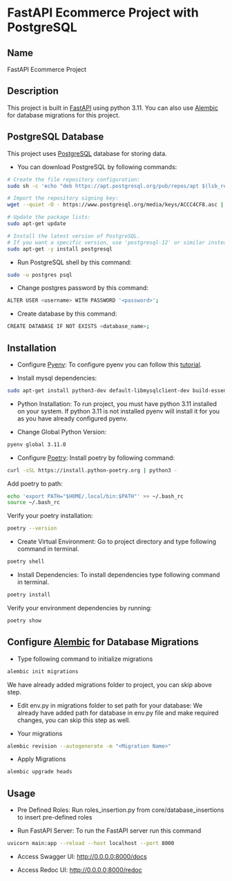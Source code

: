 # FastAPI Ecommerce Project with PostgreSQL

## Name

FastAPI Ecommerce Project

## Description

This project is built in [FastAPI](https://fastapi.tiangolo.com/) using python 3.11.
You can also use [Alembic](https://alembic.sqlalchemy.org/en/latest/) for database migrations for this project.

## PostgreSQL Database

This project uses [PostgreSQL](https://www.postgresql.org/) database for storing data.

- You can download PostgreSQL by following commands:

```bash
# Create the file repository configuration:
sudo sh -c 'echo "deb https://apt.postgresql.org/pub/repos/apt $(lsb_release -cs)-pgdg main" > /etc/apt/sources.list.d/pgdg.list'

# Import the repository signing key:
wget --quiet -O - https://www.postgresql.org/media/keys/ACCC4CF8.asc | sudo apt-key add -

# Update the package lists:
sudo apt-get update

# Install the latest version of PostgreSQL.
# If you want a specific version, use 'postgresql-12' or similar instead of 'postgresql':
sudo apt-get -y install postgresql
```

- Run PostgreSQL shell by this command:

```bash
sudo -u postgres psql
```

- Change postgres password by this command:

```bash
ALTER USER <username> WITH PASSWORD '<password>';
```

- Create database by this command:

```bash
CREATE DATABASE IF NOT EXISTS <database_name>;
```

## Installation

- Configure [Pyenv](https://realpython.com/intro-to-pyenv/):
To configure pyenv you can follow this [tutorial](https://realpython.com/intro-to-pyenv/).

- Install mysql dependencies:
  
```bash
sudo apt-get install python3-dev default-libmysqlclient-dev build-essential
```

- Python Installation:
To run project, you must have python 3.11 installed on your system.
If python 3.11 is not installed pyenv will install it for you as you have already configured pyenv.

- Change Global Python Version:

```bash
pyenv global 3.11.0
```

- Configure [Poetry](https://python-poetry.org/):
Install poetry by following command:

```bash
curl -sSL https://install.python-poetry.org | python3 -
```

Add poetry to path:

```bash
echo 'export PATH="$HOME/.local/bin:$PATH"' >> ~/.bash_rc
source ~/.bash_rc
```

Verify your poetry installation:

```bash
poetry --version
```

- Create Virtual Environment:
Go to project directory and type following command in terminal.

```bash
poetry shell
```

- Install Dependencies:
To install dependencies type following command in terminal.

```bash
poetry install
```

Verify your environment dependencies by running:

```bash
poetry show
```

## Configure [Alembic](https://alembic.sqlalchemy.org/en/latest/) for Database Migrations

- Type following command to initialize migrations

```bash
alembic init migrations
```

We have already added migrations folder to project, you can skip above step.

- Edit env.py in migrations folder to set path for your database:
We already have added path for database in env.py file and make required changes, you can skip this step as well.

- Your migrations

```bash
alembic revision --autogenerate -m "<Migration Name>"
```

- Apply Migrations

```bash
alembic upgrade heads
```

## Usage

- Pre Defined Roles:
Run roles_insertion.py from core/database_insertions to insert pre-defined roles

- Run FastAPI Server:
To run the FastAPI server run this command

```bash
uvicorn main:app --reload --host localhost --port 8000
```

- Access Swagger UI:
<http://0.0.0.0:8000/docs>

- Access Redoc UI:
<http://0.0.0.0:8000/redoc>
